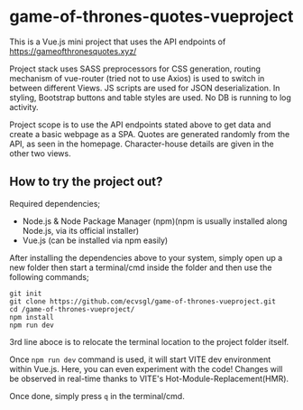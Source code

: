 # game-of-thrones-quotes-vueproject

This is a Vue.js mini project that uses the API endpoints of https://gameofthronesquotes.xyz/

Project stack uses SASS preprocessors for CSS generation, routing mechanism of vue-router (tried
not to use Axios) is used to switch in between different Views. JS scripts are used for JSON 
deserialization. In styling, Bootstrap buttons and table styles are used. No DB is running to log 
activity.

Project scope is to use the API endpoints stated above to get data and create a basic webpage as 
a SPA. Quotes are generated randomly from the API, as seen in the homepage. Character-house details
are given in the other two views.

## How to try the project out?

Required dependencies;

- Node.js & Node Package Manager (npm)(npm is usually installed along Node.js, via its official installer)
- Vue.js (can be installed via npm easily)

After installing the dependencies above to your system, simply open up a new folder then start a 
terminal/cmd inside the folder and then use the following commands;

```
git init
git clone https://github.com/ecvsgl/game-of-thrones-vueproject.git
cd /game-of-thrones-vueproject/
npm install
npm run dev
```
3rd line aboce is to relocate the terminal location to the project folder itself.

Once `npm run dev` command is used, it will start VITE dev environment within Vue.js. Here, you can even 
experiment with the code! Changes will be observed in real-time thanks to VITE's Hot-Module-Replacement(HMR).

Once done, simply press `q` in the terminal/cmd.

